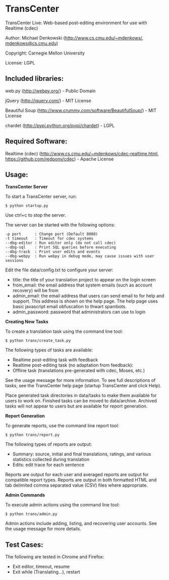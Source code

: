 TransCenter
===========

TransCenter Live: Web-based post-editing environment for use with Realtime (cdec)

Author: Michael Denkowski (http://www.cs.cmu.edu/~mdenkows/, mdenkows@cs.cmu.edu)

Copyright: Carnegie Mellon University

License: LGPL

Included libraries:
-------------------

web.py (http://webpy.org/) - Public Domain

jQuery (http://jquery.com/) - MIT License

Beautiful Soup (http://www.crummy.com/software/BeautifulSoup/) - MIT License

chardet (http://pypi.python.org/pypi/chardet) - LGPL

Required Software:
------------------

Realtime (cdec) (http://www.cs.cmu.edu/~mdenkows/cdec-realtime.html, https://github.com/redpony/cdec) - Apache License

Usage:
------

**TransCenter Server**

To start a TransCenter server, run:

    $ python startup.py

Use ctrl+c to stop the server.

The server can be started with the following options:

    -p port      : Change port (Default 8080)
    -t timeout   : Timeout for cdec systems
    --dbg-editor : Run editor only (do not call cdec)
    --dbg-sql    : Print SQL queries before executing
    --dbg-track  : Print user edits and events
    --dbg-webpy  : Run webpy in debug mode, may cause issues with user sessions

Edit the file data/config.txt to configure your server:

* title: the title of your translation project to appear on the login screen
* from\_email: the email address that system emails (such as account recovery) will be from
* admin\_email: the email address that users can send email to for help and support.  This address is shown on the help page.  The help page uses basic javascript email obfuscation to thwart spambots.
* admin\_password: password that administrators can use to login

**Creating New Tasks**

To create a translation task using the command line tool:

    $ python trans/create_task.py

The following types of tasks are available:

* Realtime post-editing task with feedback
* Realtime post-editing task (no adaptation from feedback):
* Offline task (translations pre-generated with cdec, Moses, etc.)

See the usage message for more information.  To see full descriptions of tasks, see the TransCenter help page (startup TransCenter and click Help).

Place generated task directories in data/tasks to make them available for users to work on.  Finished tasks can be moved to data/archive.  Archived tasks will not appear to users but are available for report generation.

**Report Generation**

To generate reports, use the command line report tool:

    $ python trans/report.py

The following types of reports are output:

* Summary: source, initial and final translations, ratings, and various statistics collected during translation
* Edits: edit trace for each sentence

Reports are output for each user and averaged reports are output for compatible report types.  Reports are output in both formatted HTML and tab delimited comma separated value (CSV) files where appropriate.

**Admin Commands**

To execute admin actions using the command line tool:

    $ python trans/admin.py

Admin actions include adding, listing, and recovering user accounts.  See the
usage message for more details.

Test Cases:
-----------

The following are tested in Chrome and Firefox:

* Exit editor, timeout, resume
* Exit while (Translating...), restart
